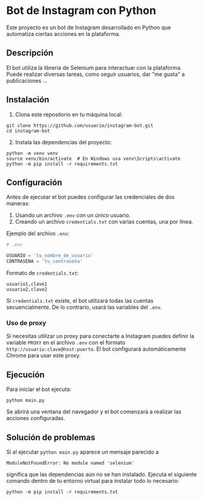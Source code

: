 # Bot de Instagram con Python

Este proyecto es un bot de Instagram desarrollado en Python que automatiza ciertas acciones en la plataforma.

## Descripción

El bot utiliza la libreria de Selenium para interactuar con la plataforma. Puede realizar diversas tareas, como seguir usuarios, dar "me gusta" a publicaciones ...

## Instalación

1. Clona este repositorio en tu máquina local:
```
git clone https://github.com/usuario/instagram-bot.git
cd instagram-bot
```

2. Instala las dependencias del proyecto:

```
python -m venv venv
source venv/bin/activate  # En Windows usa venv\Scripts\activate
python -m pip install -r requirements.txt
```

## Configuración

Antes de ejecutar el bot puedes configurar las credenciales de dos maneras:

1. Usando un archivo `.env` con un único usuario.
2. Creando un archivo `credentials.txt` con varias cuentas, una por línea.

Ejemplo del archivo `.env`:

```python
# .env

USUARIO = 'tu_nombre_de_usuario'
CONTRASENA = 'tu_contraseña'
```

Formato de `credentials.txt`:

```
usuario1,clave1
usuario2,clave2
```

Si `credentials.txt` existe, el bot utilizará todas las cuentas secuencialmente. De lo contrario, usará las variables del `.env`.

### Uso de proxy

Si necesitas utilizar un proxy para conectarte a Instagram puedes definir la variable `PROXY` en el archivo `.env` con el formato `http://usuario:clave@host:puerto`. El bot configurará automáticamente Chrome para usar este proxy.


## Ejecución

Para iniciar el bot ejecuta:

```
python main.py
```

Se abrirá una ventana del navegador y el bot comenzará a realizar las acciones configuradas.

## Solución de problemas

Si al ejecutar `python main.py` aparece un mensaje parecido a
```
ModuleNotFoundError: No module named 'selenium'
```
significa que las dependencias aún no se han instalado.
Ejecuta el siguiente comando dentro de tu entorno virtual para instalar todo lo necesario:

```
python -m pip install -r requirements.txt
```

